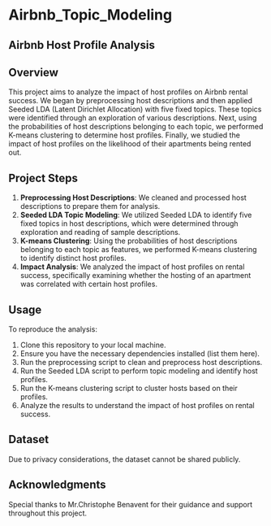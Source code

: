 # Airbnb_Topic_Modeling

## Airbnb Host Profile Analysis

## Overview
This project aims to analyze the impact of host profiles on Airbnb rental success. We began by preprocessing host descriptions and then applied Seeded LDA (Latent Dirichlet Allocation) with five fixed topics. These topics were identified through an exploration of various descriptions. Next, using the probabilities of host descriptions belonging to each topic, we performed K-means clustering to determine host profiles. Finally, we studied the impact of host profiles on the likelihood of their apartments being rented out.

## Project Steps
1. **Preprocessing Host Descriptions**: We cleaned and processed host descriptions to prepare them for analysis.
2. **Seeded LDA Topic Modeling**: We utilized Seeded LDA to identify five fixed topics in host descriptions, which were determined through exploration and reading of sample descriptions.
3. **K-means Clustering**: Using the probabilities of host descriptions belonging to each topic as features, we performed K-means clustering to identify distinct host profiles.
4. **Impact Analysis**: We analyzed the impact of host profiles on rental success, specifically examining whether the hosting of an apartment was correlated with certain host profiles.

## Usage
To reproduce the analysis:
1. Clone this repository to your local machine.
2. Ensure you have the necessary dependencies installed (list them here).
3. Run the preprocessing script to clean and preprocess host descriptions.
4. Run the Seeded LDA script to perform topic modeling and identify host profiles.
5. Run the K-means clustering script to cluster hosts based on their profiles.
6. Analyze the results to understand the impact of host profiles on rental success.



## Dataset
Due to privacy considerations, the dataset cannot be shared publicly.

## Acknowledgments
Special thanks to Mr.Christophe Benavent for their guidance and support throughout this project.
